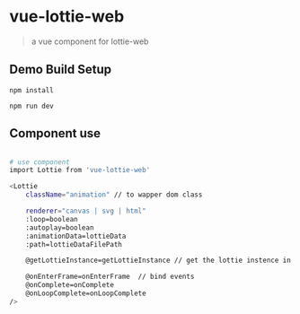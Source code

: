 # vue-lottie-web

> a vue component for lottie-web

## Demo Build Setup

```
npm install

npm run dev
```

## Component use

``` bash

# use component
import Lottie from 'vue-lottie-web'

<Lottie
    className="animation" // to wapper dom class

    renderer="canvas | svg | html"
    :loop=boolean
    :autoplay=boolean
    :animationData=lottieData
    :path=lottieDataFilePath

    @getLottieInstance=getLottieInstance // get the lottie instence in parent component

    @onEnterFrame=onEnterFrame  // bind events
    @onComplete=onComplete
    @onLoopComplete=onLoopComplete
/>

```


